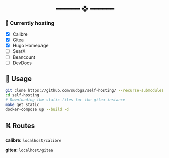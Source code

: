 <h2 align="center"> ━━━━━━  ❖  ━━━━━━ </h2>

### 📝 Currently hosting

- [X] Calibre
- [X] Gitea
- [X] Hugo Homepage
- [ ] SearX
- [ ] Beancount
- [ ] DevDocs

## 🔧 Usage

```sh
git clone https://github.com/sudoga/self-hosting/ --recurse-submodules
cd self-hosting
# Downloading the static files for the gitea instance
make get_static 
docker-compose up --build -d
```

## ⛕ Routes

**calibre:** `localhost/calibre`

**gitea:** `localhost/gitea`
